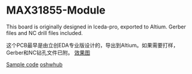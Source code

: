 # MAX31855-Module
This board is originally designed in lceda-pro, exported to Altium.
Gerber files and NC drill files included.

这个PCB最早是由立创EDA专业版设计的，导出到Altium。如果需要打样，Gerber和NC钻孔文件已附。
[效果图](https://raw.githubusercontent.com/DCZYewen/MAX31855-Module/master/item.jpg)

[Sample code](https://github.com/DCZYewen/MAX31855-Thermalcoupler-sample)
[oshwhub](https://oshwhub.com/dczyewen/max31855-k-thermocouple_meter)

